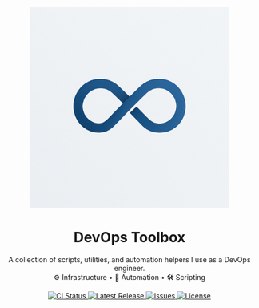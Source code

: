 <p align="center">
  <img src="assets/devops-toolbox.png" alt="DevOps Toolbox" width="400"/>
</p>

<h1 align="center">DevOps Toolbox</h1>

<p align="center">
  A collection of scripts, utilities, and automation helpers I use as a DevOps engineer.  
  <br/>
  ⚙️ Infrastructure • 🚀 Automation • 🛠️ Scripting
</p>

<p align="center">
  <!-- Shields.io badges (examples, swap as needed) -->
  <a href="https://github.com/cwaits6/devops-toolbox/actions">
    <img src="https://img.shields.io/github/actions/workflow/status/cwaits6/devops-toolbox/ci.yml?branch=main&label=CI&logo=github" alt="CI Status"/>
  </a>
  <a href="https://github.com/cwaits6/devops-toolbox/releases">
    <img src="https://img.shields.io/github/v/release/cwaits6/devops-toolbox?logo=github" alt="Latest Release"/>
  </a>
  <a href="https://github.com/cwaits6/devops-toolbox/issues">
    <img src="https://img.shields.io/github/issues/cwaits6/devops-toolbox?logo=github" alt="Issues"/>
  </a>
  <a href="https://github.com/cwaits6/devops-toolbox/blob/main/LICENSE">
    <img src="https://img.shields.io/github/license/cwaits6/devops-toolbox" alt="License"/>
  </a>
</p>

